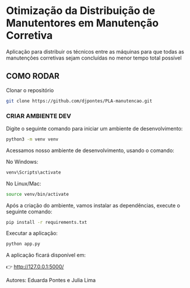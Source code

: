 # Otimização da Distribuição de Manutentores em Manutenção Corretiva
Aplicação para distribuir os técnicos entre as máquinas para que todas as manutenções corretivas sejam concluídas no menor tempo total possível

## COMO RODAR

Clonar o repositório
```bash
git clone https://github.com/djpontes/PLA-manutencao.git
```

### CRIAR AMBIENTE DEV

Digite o seguinte comando para iniciar um ambiente de desenvolvimento:
```bash
python3 -m venv venv
```
Acessamos nosso ambiente de desenvolvimento, usando o comando:

No Windows: 
```bash
venv\Scripts\activate
```

No Linux/Mac:
```bash
source venv/bin/activate
```

Após a criação do ambiente, vamos instalar as dependências, execute o seguinte comando:
```bash
pip install -r requirements.txt
```

Executar a aplicação:
```bash
python app.py
```

A aplicação ficará disponível em:

👉 http://127.0.0.1:5000/

Autores: Eduarda Pontes e Julia Lima
